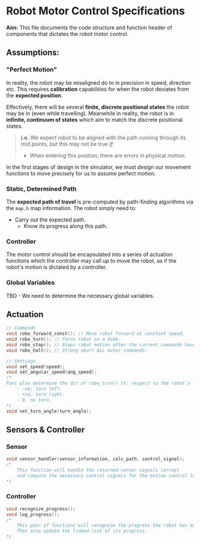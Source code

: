 # Robot Motor Control Specifications
**Aim:** This file documents the code structure and function header of components
that dictates the robot motor control.

## Assumptions:
### "Perfect Motion"
In reality, the robot may be misaligned do to in precision in speed, direction etc.
This requires **calibration** capabilities for when the robot deviates from the
**expected position**.

Effectively, there will be several **finite, discrete positional states** the robot may be in (even while travelling).
Meanwhile in reality, the robot is in **infinite, continuum of states** which aim to match the discrete positional states.

> **i.e.** We expect robot to be aligned with the path running through its mid points, but this may not be true *if*: 
> - When entering this position, there are errors in physical motion.

In the first stages of design in the simulator, we must design our movement functions
to move precisely for us to assume perfect motion.

### Static, Determined Path
The **expected path of travel** is pre-computed by path-finding algorithms via the `map.h` map information. The robot simply need to:

- Carry out the expected path.
  - Know its progress along this path. 

### Controller
The motor control should be encapsulated into a series of actuation functions which the controller may call up to move the robot, as if the robot's motion is dictated by a controller. 

### Global Variables

TBD - We need to determine the necessary global variables.

## Actuation

```c
// Commands
void robo_forward_const(); // Move robot forward at constant speed.
void robo_turn(); // Turns robot on a dime.
void robo_stop(); // Stops robot motion after the current commands have completed.
void robo_halt(); // Strong abort ALL motor commands. 

// Settings
void set_speed(speed);
void set_angular_speed(ang_speed);
/* 
Func also determine the dir of robo_turn() tt. respect to the robot's facing.
    - -ve, turn left.
    - +ve, turn right.
    - 0, no turn.
*/
void set_turn_angle(turn_angle); 
```

## Sensors & Controller

### Sensor
```c
void sensor_handler(sensor_information, calc_path, control_signal);
/* 
    This function will handle the returned sensor signals (array) 
    and compute the necessary control signals for the motion control logic.
*/ 
```

### Controller
```c
void recognize_progress();
void log_progress();
/* 
    This pair of functions will recognize the progress the robot has made along its expected path. 
    Then also update the linked-list of its progress.
*/ 
```
